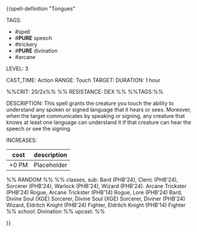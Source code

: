 {{spell-definition "Tongues"

TAGS: 
  - #spell
  - #__PURE__ speech
  - #trickery
- #__PURE__ divination
- #arcane


LEVEL: 3

CAST_TIME: Action
RANGE: Touch
TARGET: 
DURATION: 1 hour

%%CRIT: 20/2x%%
%% RESISTANCE: DEX %%
%%TAGS:%%

DESCRIPTION:
This spell grants the creature you touch the ability to understand any spoken or signed language that it hears or sees. Moreover, when the target communicates by speaking or signing, any creature that knows at least one language can understand it if that creature can hear the speech or see the signing.

INCREASES:

| cost | description |
| ---- | ----------- |
| +0 PM     |    Placeholder        |


%% RANDOM
%%
%% classes, sub: Bard (PHB'24), Cleric (PHB'24), Sorcerer (PHB'24), Warlock (PHB'24), Wizard (PHB'24). Arcane Trickster (PHB'24) Rogue, Arcane Trickster (PHB'14) Rogue, Lore (PHB'24) Bard, Divine Soul (XGE) Sorcerer, Divine Soul (XGE) Sorcerer, Diviner (PHB'24) Wizard, Eldritch Knight (PHB'24) Fighter, Eldritch Knight (PHB'14) Fighter
%% school: Divination
%% upcast: 
%%


}}